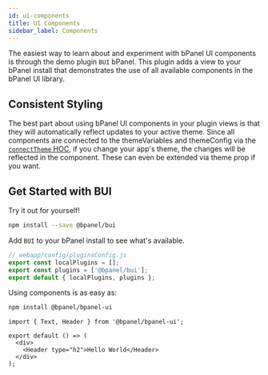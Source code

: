 ```yaml
---
id: ui-components
title: UI Components
sidebar_label: Components
---
```


The easiest way to learn about and experiment with bPanel UI components
is through the demo plugin `BUI` bPanel. This plugin adds a view to your
bPanel install that demonstrates the use of all available components
in the bPanel UI library.

## Consistent Styling
The best part about using bPanel UI components in your plugin views
is that they will automatically reflect updates to your active theme.
Since all components are connected to the themeVariables and themeConfig
via the [`connectTheme` HOC](/docs/ui-utilities.html#connectTheme),
if you change your app's theme, the changes will be reflected in the component.
These can even be extended via theme prop if you want.

## Get Started with BUI
Try it out for yourself!

```bash
npm install --save @bpanel/bui
```

Add `BUI` to your bPanel install to see what's available.
```javascript
// webapp/config/pluginsConfig.js
export const localPlugins = [];
export const plugins = ['@bpanel/bui'];
export default { localPlugins, plugins };
```

Using components is as easy as:
```bash
npm install @bpanel/bpanel-ui
```

```
import { Text, Header } from '@bpanel/bpanel-ui';

export default () => (
  <div>
    <Header type="h2">Hello World</Header>
  </div>
);
```